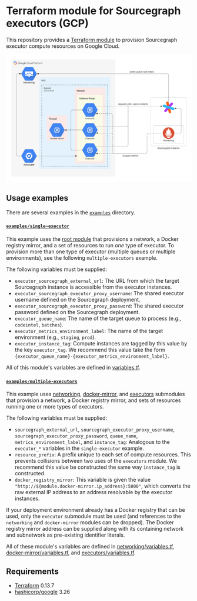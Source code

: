 # Terraform module for Sourcegraph executors (GCP)

This repository provides a [Terraform module](https://learn.hashicorp.com/tutorials/terraform/module-use?in=terraform/modules) to provision Sourcegraph executor compute resources on Google Cloud.

![Infrastructure overview](./images/infrastructure.png)

## Usage examples

There are several examples in the [`examples`](./examples) directory.

#### [`examples/single-executor`](./examples/single-executor)

This example uses the [root module](https://registry.terraform.io/modules/sourcegraph/executors/google/latest) that provisions a network, a Docker registry mirror, and a set of resources to run _one_ type of executor. To provision more than one type of executor (multiple queues or multiple environments), see the following `multiple-executors` example.

The following variables must be supplied:

- `executor_sourcegraph_external_url`: The URL from which the target Sourcegraph instance is accessible from the executor instances.
- `executor_sourcegraph_executor_proxy_username`: The shared executor username defined on the Sourcegraph deployment.
- `executor_sourcegraph_executor_proxy_password`: The shared executor password defined on the Sourcegraph deployment.
- `executor_queue_name`: The name of the target queue to process (e.g., `codeintel`, `batches`).
- `executor_metrics_environment_label`: The name of the target environment (e.g., `staging`, `prod`).
- `executor_instance_tag`: Compute instances are tagged by this value by the key `executor_tag`. We recommend this value take the form `{executor_queue_name}-{executor_metrics_environment_label}`.

<!-- TODO(efritz) - reference product docs here when they exist -->

All of this module's variables are defined in [variables.tf](./variables.tf).

#### [`examples/multiple-executors`](./examples/multiple-executors)

This example uses [networking](https://registry.terraform.io/modules/sourcegraph/executors/google/latest/submodules/networking), [docker-mirror](https://registry.terraform.io/modules/sourcegraph/executors/google/latest/submodules/docker-mirror), and [executors](https://registry.terraform.io/modules/sourcegraph/executors/google/latest/submodules/executors) submodules that provision a network, a Docker registry mirror, and sets of resources running one or more types of executors.

The following variables must be supplied:

- `sourcegraph_external_url`, `sourcegraph_executor_proxy_username`, `sourcegraph_executor_proxy_password`, `queue_name`, `metrics_environment_label`, and `instance_tag`: Analogous to the `executor_*` variables in the `single-executor` example.
- `resource_prefix`: A prefix unique to each set of compute resources. This prevents collisions between two uses of the `executors` module. We recommend this value be constructed the same way `instance_tag` is constructed.
- `docker_registry_mirror`: This variable is given the value `"http://${module.docker-mirror.ip_address}:5000"`, which converts the raw external IP address to an address resolvable by the executor instances.

If your deployment environment already has a Docker registry that can be used, only the `executor` submodule must be used (and references to the `networking` and `docker-mirror` modules can be dropped). The Docker registry mirror address can be supplied along with its containing network and subnetwork as pre-existing identifier literals.

All of these module's variables are defined in [networking/variables.tf](./variables.tf), [docker-mirror/variables.tf](./docker-mirror/variables.tf), and [executors/variables.tf](./executors/variables.tf).

## Requirements

- [Terraform](https://www.terraform.io/) 0.13.7
- [hashicorp/google](https://registry.terraform.io/providers/hashicorp/google/3.26.0) 3.26
